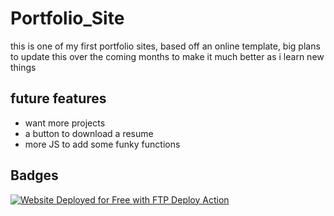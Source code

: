 # Portfolio_Site

this is one of my first portfolio sites, based off an online template, big plans to update this over the coming months to make it much better as i learn new things



## future features

- want more projects
- a button to download a resume
- more JS to add some funky functions


## Badges
[<img alt="Website Deployed for Free with FTP Deploy Action" src="https://img.shields.io/badge/Website deployed for free with-FTP DEPLOY ACTION-%3CCOLOR%3E?style=for-the-badge&color=2b9348">](https://github.com/SamKirkland/FTP-Deploy-Action)

